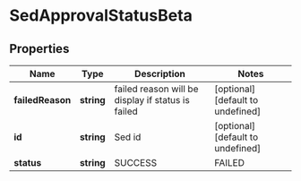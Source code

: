 # SedApprovalStatusBeta

## Properties

Name | Type | Description | Notes
------------ | ------------- | ------------- | -------------
**failedReason** | **string** | failed reason will be display if status is failed | [optional] [default to undefined]
**id** | **string** | Sed id | [optional] [default to undefined]
**status** | **string** | SUCCESS | FAILED | [optional] [default to undefined]

